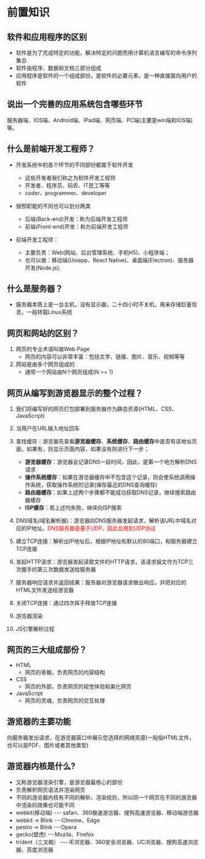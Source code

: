 # 前置知识
## 软件和应用程序的区别
- 软件是为了完成特定的功能，解决特定的问题而用计算机语言编写的命令序列集合
- 软件由程序、数据和文档三部分组成
- 应用程序是软件的一个组成部份，是软件的必要元素，是一种直接面向用户的软件

## 说出一个完善的应用系统包含哪些环节
​	服务器端、IOS端、Android端、IPad端、网页端、PC端(主要是win端和IOS端)等。

## 什么是前端开发工程师？
- 开发系统中的各个环节的不同部份都属于软件开发
  - 这些开发者我们称之为软件开发工程师
  - 开发者、程序员、码农、IT民工等等
  - coder、programmer、developer

- 按照职能的不同也可以划分两类
  - 后端(Back-end)开发：称为后端开发工程师
  - 前端(Front-end)开发：称为前端开发工程师

- 前端开发工程师：
  - 主要负责：Web(网站、后台管理系统、手机H5)、小程序端；
  - 也可以做：移动端(Uniapp、React Native)、桌面端(Electron)、服务器开发(Node.js);
## 什么是服务器？
- 服务器本质上是一台主机，没有显示器，二十四小时不关机，用来存储巨量信息，一般转载Linux系统

## 网页和网站的区别？
1. 网页的专业术语叫做Web Page
   - 网页的内容可以非常丰富：包括文字、链接、图片、音乐、视频等等
2. 网站是由多个网页组成的
   - 通常一个网站由N个网页组成(N >= 1)

## 网页从编写到游览器显示的整个过程？
1. 我们将编写好的网页打包部署到服务器作为静态资源(HTML、CSS、JavaScript)
2. 当用户在URL输入地址回车
3. 查找缓存：游览器先查看**游览器缓存**、**系统缓存**、**路由缓存**中是否有该地址页面，如果有，则显示页面内容，如果没有则进行下一步；
   - **游览器缓存**：游览器会记录DNS一段时间，因此，是第一个地方解析DNS请求
   - **操作系统缓存**：如果在游览器缓存中不包含这个记录，则会使系统调用操作系统，获取操作系统的记录(保存最近的DNS查询缓存)
   - **路由器缓存**：如果上述两个步骤都不能成功获取DNS记录，继续搜索路由器缓存
   - **ISP缓存**：若上述均失败，继续向ISP搜索

3. DNS域名(域名解析器)：游览器向DNS服务器发起请求，解析该URL中域名对应的IP地址。<span style="color:red">DNS服务器是基于UDP，因此会用到UDP协议</span>
4. 建立TCP连接：解析出IP地址后，根据IP地址和默认的80端口，和服务器建立TCP连接
5. 发起HTTP请求：游览器发起读取文件的HTTP请求，该请求报文作为TCP三次握手的第三次数据发送给服务器
6. 服务器响应请求并返回结果：服务器对游览器请求做出响应，并把对应的HTML文件发送给游览器
7. 关闭TCP连接：通过四次挥手释放TCP连接
8. 游览器渲染
9. JS引擎解析过程

## 网页的三大组成部份？
- HTML
  - 网页的骨骼，负责网页的内容结构
- CSS
  - 网页的外部，负责网页的视觉体验和美化网页
- JavaScript
  - 网页的灵魂，负责网页的交互处理

## 游览器的主要功能
向服务器发出请求，在游览器窗口中展示您选择的网络资源(一般指HTML文件，也可以是PDF、图片或者其他类型)
## 游览器内核是什么?
- 又称游览器渲染引擎，是游览器最核心的部份
- 负责解析网页语法并渲染网页
- 不同的游览器内核有不同的解析、渲染规则，所以同一个网页在不同的游览器中渲染的效果也可能不同
- webkit(移动端)          --- safari、360极速游览器、搜狗高速游览器、移动端游览器
- webkit -> Blink        ---Chrome、Edge
- pestro -> Blink        ---Opera
- gecko(壁虎)             ---Mozila、Firefox
- trident（三叉戟）        --- IE浏览器、360安全浏览器、UC浏览器、搜狗高速浏览器、百度浏览器